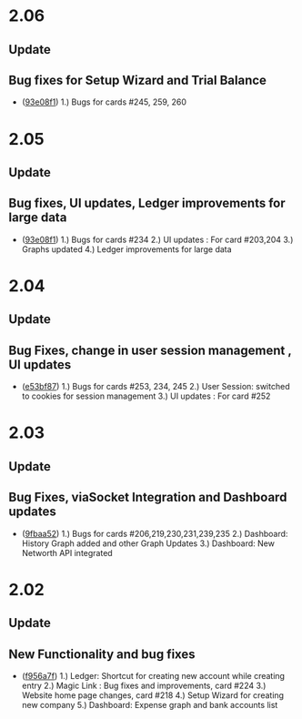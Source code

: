 # 2.06

## Update

## Bug fixes for Setup Wizard and Trial Balance

- ([93e08f1](https://github.com/Walkover-Web-Solution/Giddh-UI/commit/93e08f1dfc37a2a3c93460d7814ec21300f2494e))
    1.) Bugs for cards #245, 259, 260


# 2.05

## Update

## Bug fixes, UI updates, Ledger improvements for large data

- ([93e08f1](https://github.com/Walkover-Web-Solution/Giddh-UI/commit/93e08f1dfc37a2a3c93460d7814ec21300f2494e))
    1.) Bugs for cards #234
    2.) UI updates :  For card #203,204
    3.) Graphs updated
    4.) Ledger improvements for large data


# 2.04

## Update

## Bug Fixes, change in user session management , UI updates

- ([e53bf87](https://github.com/Walkover-Web-Solution/Giddh-UI/commit/e53bf876d98202c9dd8ba544d11ac01048f2a683))
    1.) Bugs for cards #253, 234, 245
   	2.) User Session: switched to cookies for session management
   	3.) UI updates :  For card #252


# 2.03

## Update

## Bug Fixes, viaSocket Integration and Dashboard updates

- ([9fbaa52](https://github.com/Walkover-Web-Solution/Giddh-UI/commit/9fbaa52364f9acc3610cc7a12b28ff41db751b4b))
    1.) Bugs for cards #206,219,230,231,239,235
   	2.) Dashboard: History Graph added and other Graph Updates
   	3.) Dashboard: New Networth API integrated


# 2.02

## Update

## New Functionality and bug fixes 

- ([f956a7f](https://github.com/Walkover-Web-Solution/Giddh-UI/commit/f956a7f8a727ecc541384d37d9e9eee2a8195bd8))
    1.) Ledger: Shortcut for creating new account while creating entry
    2.) Magic Link : Bug fixes and improvements, card #224
    3.) Website home page changes, card #218
    4.) Setup Wizard for creating new company
    5.) Dashboard: Expense graph and bank accounts list